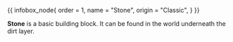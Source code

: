{{ infobox_node{
	order = 1,
	name = "Stone",
	origin = "Classic",
} }}

**Stone** is a basic building block. It can be found in the world underneath the dirt layer.
